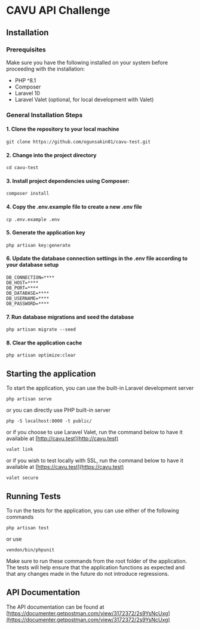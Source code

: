 # CAVU API Challenge

## Installation

### Prerequisites
Make sure you have the following installed on your system before proceeding with the installation:

- PHP ^8.1
- Composer
- Laravel 10
- Laravel Valet (optional, for local development with Valet)

### General Installation Steps

#### 1. Clone the repository to your local machine
```shell
git clone https://github.com/ogunsakin01/cavu-test.git
```

#### 2. Change into the project directory
```shell
cd cavu-test
```

#### 3. Install project dependencies using Composer:
```shell
composer install
```

#### 4. Copy the .env.example file to create a new .env file
```shell
cp .env.example .env
```

#### 5. Generate the application key
```shell
php artisan key:generate
```

#### 6. Update the database connection settings in the .env file according to your database setup
```dotenv
DB_CONNECTION=****
DB_HOST=****
DB_PORT=****
DB_DATABASE=****
DB_USERNAME=****
DB_PASSWORD=****
```

#### 7. Run database migrations and seed the database
```shell
php artisan migrate --seed
```

#### 8. Clear the application cache
```shell
php artisan optimize:clear
```

## Starting the application
To start the application, you can use the built-in Laravel development server

```shell
php artisan serve
```
or you can directly use PHP built-in server
```shell
php -S localhost:8000 -t public/
```

or if you choose to use Laravel Valet, run the command below to have it available at [http://cavu.test](http://cavu.test)
```shell
valet link
```
or if you wish to test locally  with SSL, run the command below to have it available  at [https://cavu.test](https://cavu.test)
```shell
valet secure
```
## Running Tests
To run the tests for the application, you can use either of the following commands
```shell
php artisan test
```
or use 
```shell
vendon/bin/phpunit
```

Make sure to run these commands from the root folder of the application. The tests will help ensure that the application functions as expected and that any changes made in the future do not introduce regressions.

## API Documentation
The API documentation can be found at [https://documenter.getpostman.com/view/3172372/2s9YsNcUxg](https://documenter.getpostman.com/view/3172372/2s9YsNcUxg)
